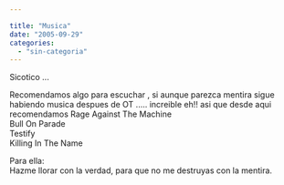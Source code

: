 ```yaml
---

title: "Musica"
date: "2005-09-29"
categories: 
  - "sin-categoria"
---
```


Sicotico ...

Recomendamos algo para escuchar , si aunque parezca mentira sigue habiendo musica despues de OT ..... increible eh!! asi que desde aqui recomendamos Rage Against The Machine  
Bull On Parade  
Testify  
Killing In The Name

Para ella:  
Hazme llorar con la verdad, para que no me destruyas con la mentira.
